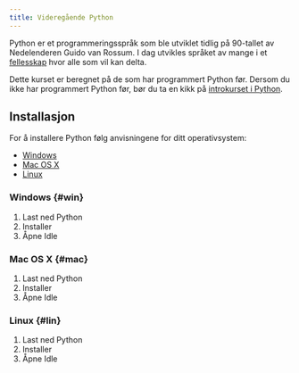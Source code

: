 ```yaml
---
title: Videregående Python
---
```


Python er et programmeringsspråk som ble utviklet tidlig på 90-tallet av
Nedelenderen Guido van Rossum. I dag utvikles språket av mange i et
[fellesskap](https://www.python.org/community/) hvor alle som vil kan delta.

Dette kurset er beregnet på de som har programmert Python før. Dersom du ikke
har programmert Python før, bør du ta en kikk på
[introkurset i Python](../python/index.html).


## Installasjon

For å installere Python følg anvisningene for ditt operativsystem:

- [Windows](#win)
- [Mac OS X](#mac)
- [Linux](#lin)



### Windows {#win}
1. Last ned Python
2. Installer
3. Åpne Idle


### Mac OS X {#mac}
1. Last ned Python
2. Installer
3. Åpne Idle


### Linux {#lin}
1. Last ned Python
2. Installer
3. Åpne Idle

